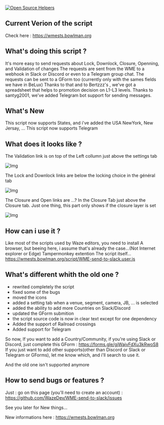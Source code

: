 [![Open Source Helpers](https://www.codetriage.com/wazedev/wme-send-to-slack/badges/users.svg)](https://www.codetriage.com/wazedev/wme-send-to-slack)

## Current Verion of the script ##
Check here : https://wmests.bowlman.org

## What's doing this script ? ##

It's more easy to send requests about Lock, Downlock, Closure, Openning, and Validation of changes
The requests are sent from the WME to a webhook in Slack or Discord or even to a Telegram group chat.
The requests can be sent to a GForm too (currently only with the sames fields we have in BeLux)
Thanks to that and to Bertzzz's , we've got a spreadsheet that helps to promotion decision on L1-L3 levels.
Thanks to santyg2001, we've added Telegram bot support for sending messages.

## What's New ##
This script now supports States, and i've added the USA NewYork, New Jersay, ...
This script now supports Telegram

## What does it looks like ? ##
 
The Validation link is on top of the Left collumn just above the settings tab

![Img](https://api.tipeee.com/cache/20191024193712/media/1753052/201910245db1e147f3dca.png)

The Lock and Downlock links are below the locking choice in the général tab

![Img](https://api.tipeee.com/cache/20191024193952/media/1753054/201910245db1e1e8436ad.png)

The Closure and Open links are ...? In the Closure Tab just above the Closure tab.
   Just one thing, this part only shows if the closure layer is set

![Img](https://api.tipeee.com/cache/20191024194111/media/1753058/201910245db1e237a2538.png)

## How can i use it ? ##

Like most of the scripts used by Waze editors, you need to install 
A browser, but beeing here, i assume that's already the case...(Not Internet explorer or Edge)
Tampermonkey extention
The script itself... 
https://wmests.bowlman.org/script/WME-send-to-slack.user.js

## What's different whith the old one ? ##

- rewrited completely the script
- fixed some of the bugs
- moved the icons
- added a setting tab when a venue, segment, camera, JB, ... is selected
- added the ability to add more Countries on Slack/Discord
- updated the GForm submition
- the script source code is now in clear text except for one dependency
- Added the support of Railroad crossings
- Added support for Telegram

So now, If you want to add a Country/Community, if you're using Slack or Discord, just complete this GForm : https://forms.gle/gjWajvFdXu3kRwoS8
If you just want to add other supports(other than Discord or Slack or Telegram or GForms), let me know which, and i'll search to use it.

And the old one isn't supported anymore

## How to send bugs or features ? ##

Just :
go on this page (you'll need to create an account) : https://github.com/WazeDev/WME-send-to-slack/issues

See you later for New things...

New informations here : https://wmests.bowlman.org